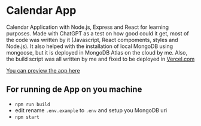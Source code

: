 # Calendar App
Calendar Application with Node.js, Express and React for learning purposes. Made with ChatGPT as a test on how good could it get, most of the code was written by it (Javascript, React compoments, styles and Node.js). It also helped with the installation of local MongoDB using mongoose, but it is deployed in MongoDB Atlas on the cloud by me. Also, the build script was all written by me and fixed to be deployed in [Vercel.com](https://vercel.com/)

[You can preview the app here](https://calendar-app-plum.vercel.app/)

## For running de App on you machine
- `npm run build`
- edit rename `.env.example` to `.env` and setup you MongoDB uri
- `npm start`
